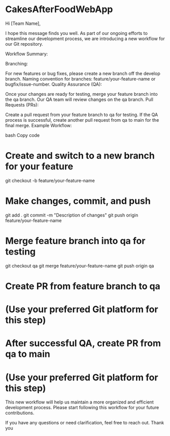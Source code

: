 # CakesAfterFoodWebApp

Hi [Team Name],

I hope this message finds you well. As part of our ongoing efforts to streamline our development process, we are introducing a new workflow for our Git repository.

Workflow Summary:

Branching:

For new features or bug fixes, please create a new branch off the develop branch.
Naming convention for branches: feature/your-feature-name or bugfix/issue-number.
Quality Assurance (QA):

Once your changes are ready for testing, merge your feature branch into the qa branch.
Our QA team will review changes on the qa branch.
Pull Requests (PRs):

Create a pull request from your feature branch to qa for testing.
If the QA process is successful, create another pull request from qa to main for the final merge.
Example Workflow:

bash
Copy code
# Create and switch to a new branch for your feature
git checkout -b feature/your-feature-name

# Make changes, commit, and push
git add .
git commit -m "Description of changes"
git push origin feature/your-feature-name

# Merge feature branch into qa for testing
git checkout qa
git merge feature/your-feature-name
git push origin qa

# Create PR from feature branch to qa
# (Use your preferred Git platform for this step)

# After successful QA, create PR from qa to main
# (Use your preferred Git platform for this step)
This new workflow will help us maintain a more organized and efficient development process. Please start following this workflow for your future contributions.

If you have any questions or need clarification, feel free to reach out. Thank you
